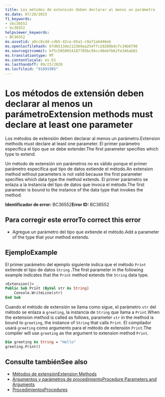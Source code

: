 ```yaml
---
title: Los métodos de extensión deben declarar al menos un parámetro
ms.date: 07/20/2015
f1_keywords:
- vbc36552
- bc36552
helpviewer_keywords:
- BC36552
ms.assetid: a8cc8cdd-cdb5-42ca-b5a1-c9a71abd46eb
ms.openlocfilehash: 67d6513de112369aa254f7c2d288bdcfc34b6f98
ms.sourcegitcommit: bf5c5850654187705bc94cc40ebfb62fe346ab02
ms.translationtype: MT
ms.contentlocale: es-ES
ms.lasthandoff: 09/23/2020
ms.locfileid: "91091995"
---
```

# <a name="extension-methods-must-declare-at-least-one-parameter"></a><span data-ttu-id="56ed1-102">Los métodos de extensión deben declarar al menos un parámetro</span><span class="sxs-lookup"><span data-stu-id="56ed1-102">Extension methods must declare at least one parameter</span></span>

<span data-ttu-id="56ed1-103">Los métodos de extensión deben declarar al menos un parámetro.</span><span class="sxs-lookup"><span data-stu-id="56ed1-103">Extension methods must declare at least one parameter.</span></span> <span data-ttu-id="56ed1-104">El primer parámetro especifica el tipo que se debe extender.</span><span class="sxs-lookup"><span data-stu-id="56ed1-104">The first parameter specifies which type to extend.</span></span>  
  
 <span data-ttu-id="56ed1-105">Un método de extensión sin parámetros no es válido porque el primer parámetro especifica qué tipo de datos extiende el método.</span><span class="sxs-lookup"><span data-stu-id="56ed1-105">An extension method without parameters is not valid because the first parameter specifies which data type the method extends.</span></span> <span data-ttu-id="56ed1-106">El primer parámetro se enlaza a la instancia del tipo de datos que invoca el método.</span><span class="sxs-lookup"><span data-stu-id="56ed1-106">The first parameter is bound to the instance of the data type that invokes the method.</span></span>  
  
 <span data-ttu-id="56ed1-107">**Identificador de error:** BC36552</span><span class="sxs-lookup"><span data-stu-id="56ed1-107">**Error ID:** BC36552</span></span>  
  
## <a name="to-correct-this-error"></a><span data-ttu-id="56ed1-108">Para corregir este error</span><span class="sxs-lookup"><span data-stu-id="56ed1-108">To correct this error</span></span>  
  
- <span data-ttu-id="56ed1-109">Agregue un parámetro del tipo que extiende el método.</span><span class="sxs-lookup"><span data-stu-id="56ed1-109">Add a parameter of the type that your method extends.</span></span>  
  
## <a name="example"></a><span data-ttu-id="56ed1-110">Ejemplo</span><span class="sxs-lookup"><span data-stu-id="56ed1-110">Example</span></span>  

 <span data-ttu-id="56ed1-111">El primer parámetro del ejemplo siguiente indica que el método `Print` extiende el tipo de datos `String` .</span><span class="sxs-lookup"><span data-stu-id="56ed1-111">The first parameter in the following example indicates that the `Print` method extends the `String` data type.</span></span>  
  
```vb  
<Extension()> _  
Public Sub Print (ByVal str As String)  
    Console.WriteLine(str)  
End Sub  
```  
  
 <span data-ttu-id="56ed1-112">Cuando el método de extensión se llama como sigue, el parámetro `str` del método se enlaza a `greeting`, la instancia de `String` que llama a `Print`.</span><span class="sxs-lookup"><span data-stu-id="56ed1-112">When the extension method is called as follows, parameter `str` in the method is bound to `greeting`, the instance of `String` that calls `Print`.</span></span> <span data-ttu-id="56ed1-113">El compilador usará `greeting` como argumento para el método de extensión `Print`.</span><span class="sxs-lookup"><span data-stu-id="56ed1-113">The compiler will use `greeting` as the argument to extension method `Print`.</span></span>  
  
```vb  
Dim greeting As String = "Hello"  
greeting.Print()  
```  
  
## <a name="see-also"></a><span data-ttu-id="56ed1-114">Consulte también</span><span class="sxs-lookup"><span data-stu-id="56ed1-114">See also</span></span>

- [<span data-ttu-id="56ed1-115">Métodos de extensión</span><span class="sxs-lookup"><span data-stu-id="56ed1-115">Extension Methods</span></span>](../programming-guide/language-features/procedures/extension-methods.md)
- [<span data-ttu-id="56ed1-116">Argumentos y parámetros de procedimiento</span><span class="sxs-lookup"><span data-stu-id="56ed1-116">Procedure Parameters and Arguments</span></span>](../programming-guide/language-features/procedures/procedure-parameters-and-arguments.md)
- [<span data-ttu-id="56ed1-117">Procedimientos</span><span class="sxs-lookup"><span data-stu-id="56ed1-117">Procedures</span></span>](../programming-guide/language-features/procedures/index.md)
